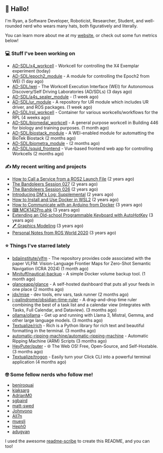 ## 👋 Hallo!

I'm Ryan, a Software Developer, Roboticist, Researcher, Student, and well-rounded nerd who wears many hats, both figuratively and literally.

You can learn more about me at my [website](https://ryandlewis.dev), or check out some fun metrics below!

### 💻 Stuff I've been working on

- [AD-SDL/x4_workcell](https://github.com/AD-SDL/x4_workcell) - Workcell for controlling the X4 Exemplar experiment (today)
- [AD-SDL/epoch2_module](https://github.com/AD-SDL/epoch2_module) - A module for controlling the Epoch2 from WEI (1 day ago)
- [AD-SDL/wei](https://github.com/AD-SDL/wei) - The Workcell Execution Interface (WEI) for Autonomous Discovery/Self Driving Laboratories (AD/SDLs) (3 days ago)
- [AD-SDL/a4s_sealer_module](https://github.com/AD-SDL/a4s_sealer_module) -  (1 week ago)
- [AD-SDL/ur_module](https://github.com/AD-SDL/ur_module) - A repository for UR module which includes UR driver, and ROS packages. (1 week ago)
- [AD-SDL/rpl_workcell](https://github.com/AD-SDL/rpl_workcell) - Container for various workcells/workflows for the RPL (4 weeks ago)
- [AD-SDL/biomedal_workcell](https://github.com/AD-SDL/biomedal_workcell) - A general purpose workcell in Building 446 for biology and training purposes. (1 month ago)
- [AD-SDL/biostack_module](https://github.com/AD-SDL/biostack_module) - A WEI-enabled module for automatting the BioTek Biostack (2 months ago)
- [AD-SDL/biometra_module](https://github.com/AD-SDL/biometra_module) -  (2 months ago)
- [AD-SDL/squid_frontend](https://github.com/AD-SDL/squid_frontend) - Vue-based frontend web app for controlling Workcells (2 months ago)

### ✍ My recent writing and projects

- [How to Call a Service from a ROS2 Launch File](https://ryandlewis.dev/posts/callserviceinros2launch/) (2 years ago)
- [The Bandoleers Session 027](https://ryandlewis.dev/posts/ttrpg/thebandoleers027/) (2 years ago)
- [The Bandoleers Session 026](https://ryandlewis.dev/posts/ttrpg/thebandoleers026/) (2 years ago)
- [Introducing DM&#39;s Log: Supplemental](https://ryandlewis.dev/posts/ttrpg/introducingdmslog/) (2 years ago)
- [How to Install and Use Docker in WSL2](https://ryandlewis.dev/posts/howtowsldocker/) (2 years ago)
- [How to Communicate with an Arduino from Docker](https://ryandlewis.dev/posts/howtoarduinodocker/) (3 years ago)
- [⌨ MCK142Pro.ahk](https://ryandlewis.dev/projects/mck142pro/) (3 years ago)
- [Extending an Old-school Programmable Keyboard with AutoHotKey](https://ryandlewis.dev/posts/mck142pro/) (3 years ago)
- [🖊 Graphics Modeling](https://ryandlewis.dev/projects/graphics/) (3 years ago)
- [Personal Notes from ROS World 2020](https://ryandlewis.dev/posts/rosworld2020/) (3 years ago)

### ⭐ Things I've starred lately

- [bdaiinstitute/vlfm](https://github.com/bdaiinstitute/vlfm) - The repository provides code associated with the paper VLFM: Vision-Language Frontier Maps for Zero-Shot Semantic Navigation (ICRA 2024) (1 month ago)
- [Minituff/nautical-backup](https://github.com/Minituff/nautical-backup) - A simple Docker volume backup tool. (1 month ago)
- [glanceapp/glance](https://github.com/glanceapp/glance) - A self-hosted dashboard that puts all your feeds in one place (2 months ago)
- [jdx/mise](https://github.com/jdx/mise) - dev tools, env vars, task runner (2 months ago)
- [j-palindrome/obsidian-time-ruler](https://github.com/j-palindrome/obsidian-time-ruler) - A drag-and-drop time ruler combining the best of a task list and a calendar view (integrates with Tasks, Full Calendar, and Dataview). (3 months ago)
- [ollama/ollama](https://github.com/ollama/ollama) - Get up and running with Llama 3, Mistral, Gemma, and other large language models. (3 months ago)
- [Textualize/rich](https://github.com/Textualize/rich) - Rich is a Python library for rich text and beautiful formatting in the terminal. (3 months ago)
- [automatic-ripping-machine/automatic-ripping-machine](https://github.com/automatic-ripping-machine/automatic-ripping-machine) - Automatic Ripping Machine (ARM) Scripts (3 months ago)
- [HeyPuter/puter](https://github.com/HeyPuter/puter) - 🌐 The Web OS! Free, Open-Source, and Self-Hostable. (3 months ago)
- [Textualize/trogon](https://github.com/Textualize/trogon) - Easily turn your Click CLI into a powerful terminal application (4 months ago)

### 🤓 Some fellow nerds who follow me!

- [beniroquai](https://github.com/beniroquai)
- [kiaksarg](https://github.com/kiaksarg)
- [AdrianM0](https://github.com/AdrianM0)
- [sgbaird](https://github.com/sgbaird)
- [matt-swed](https://github.com/matt-swed)
- [Johnvono](https://github.com/Johnvono)
- [All7n](https://github.com/All7n)
- [muesli](https://github.com/muesli)
- [Heph0](https://github.com/Heph0)
- [adugyan](https://github.com/adugyan)

I used the awesome [readme-scribe](https://github.com/muesli/readme-scribe) to create this README, and you can too!
